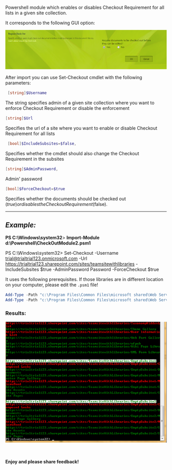 Powershell module which enables or disables Checkout Requirement for all lists in a given site collection.

It corresponds to the following GUI option:

<img src="../Force your users to checkout documents using Powershell/RequireCheckout.png">

After import you can use Set-Checkout cmdlet with the following parameters:

```powershell
 [string]$Username
```

The string specifies admin of a given site collection where you want to enforce Checkout Requirement or disable the enforcement

```powershell
[string]$Url
```

Specifies the url of a site where you want to enable or disable Checkout Requirement for all lists

```powershell
 [bool]$IncludeSubsites=$false,
```

Specifies whether the cmdlet should also change the Checkout Requirement in the subsites

```powershell
[string]$AdminPassword,
```

Admin' password

```powershell
[bool]$ForceCheckout=$true
```

Specifies whether the documents should be checked out ($true) or disables the Checkout Requirement ($false).

<hr>

## **_Example:_**

**PS C:\Windows\system32**> **Import-Module d:\Powershell\CheckOutModule2.psm1**

PS C:\Windows\system32> Set-Checkout -Username trial@trialtrial123.onmicrosoft.com -Url https://trialtrial123.sharepoint.com/sites/teamsitewithlibraries -IncludeSubsites $true -AdminPassword Password -ForceCheckout $true

It uses the following prerequisites. If those libraries are in different location on your computer, please edit the `.psm1` file!

```PowerShell
Add-Type -Path "c:\Program Files\Common Files\microsoft shared\Web Server Extensions\15\ISAPI\Microsoft.SharePoint.Client.dll"
Add-Type -Path "c:\Program Files\Common Files\microsoft shared\Web Server Extensions\15\ISAPI\Microsoft.SharePoint.Client.Runtime.dll"
```

### Results:

<img src="../Force your users to checkout documents using Powershell/RequireCheckoutResults.png">

<br/><br/>
<b>Enjoy and please share feedback!</b>
